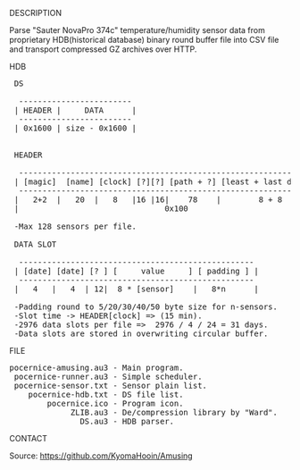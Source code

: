 
DESCRIPTION

Parse "Sauter NovaPro 374c" temperature/humidity sensor data from proprietary HDB(historical database) binary round buffer file into CSV file and transport compressed GZ archives over HTTP.

HDB

<pre>
 DS

  ------------------------
 | HEADER |     DATA      |
  ------------------------
 | 0x1600 | size - 0x1600 |


 HEADER

  -------------------------------------------------------------------------------
 | [magic]  [name] [clock] [?][?] [path + ?] [least + last date] [? ]  [sensor]  |
  -------------------------------------------------------------------------------
 |   2+2  |   20  |   8   |16 |16|    78    |        8 + 8     | 98  |  42 * 128 |
 |                               0x100                               |           |

 -Max 128 sensors per file.

 DATA SLOT

  --------------------------------------------------
 | [date] [date] [? ] [     value     ] [ padding ] |
  --------------------------------------------------
 |   4   |   4  | 12|  8 * [sensor]    |   8*n      |

 -Padding round to 5/20/30/40/50 byte size for n-sensors.
 -Slot time -> HEADER[clock] => (15 min).
 -2976 data slots per file =>  2976 / 4 / 24 = 31 days.
 -Data slots are stored in overwriting circular buffer.
</pre>

FILE

<pre>
pocernice-amusing.au3 - Main program.
 pocernice-runner.au3 - Simple scheduler.
 pocernice-sensor.txt - Sensor plain list.
    pocernice-hdb.txt - DS file list.
        pocernice.ico - Program icon.
             ZLIB.au3 - De/compression library by "Ward".
               DS.au3 - HDB parser.
</pre>

CONTACT

Source: https://github.com/KyomaHooin/Amusing

